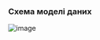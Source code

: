 ### Схема моделі даних
![image](https://user-images.githubusercontent.com/91195065/194442928-03d702a4-3a9d-43fb-8c4e-0d7126995af4.png)
